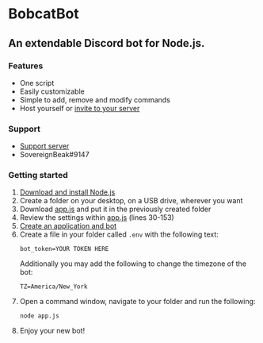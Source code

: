 # BobcatBot
## An extendable Discord bot for Node.js.

### Features
- One script
- Easily customizable
- Simple to add, remove and modify commands
- Host yourself or [invite to your server](https://discordapp.com/oauth2/authorize?client_id=681181594412646442&permissions=8&scope=bot)

### Support
- [Support server](https://discord.gg/a66StMe)
- SovereignBeak#9147

### Getting started
1. [Download and install Node.js](https://nodejs.org/)
2. Create a folder on your desktop, on a USB drive, wherever you want
3. Download [app.js](app.js) and put it in the previously created folder
4. Review the settings within [app.js](app.js) (lines 30-153)
5. [Create an application and bot](https://discordapp.com/developers)
6. Create a file in your folder called `.env` with the following text:
	```
	bot_token=YOUR TOKEN HERE
	```
	Additionally you may add the following to change the timezone of the bot:
	```
	TZ=America/New_York
	```
7. Open a command window, navigate to your folder and run the following:
	```
	node app.js
	```
8. Enjoy your new bot!
